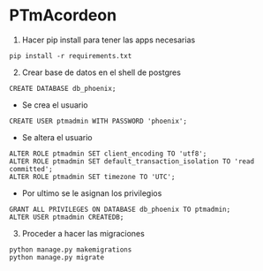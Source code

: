 # PTmAcordeon

1. Hacer pip install para tener las apps necesarias
```
pip install -r requirements.txt
```

2. Crear base de datos en el shell de postgres
```
CREATE DATABASE db_phoenix;
```
+ Se crea el usuario
```
CREATE USER ptmadmin WITH PASSWORD 'phoenix';
```
+ Se altera el usuario
```
ALTER ROLE ptmadmin SET client_encoding TO 'utf8';
ALTER ROLE ptmadmin SET default_transaction_isolation TO 'read committed';
ALTER ROLE ptmadmin SET timezone TO 'UTC';
```

+ Por ultimo se le asignan los privilegios

```
GRANT ALL PRIVILEGES ON DATABASE db_phoenix TO ptmadmin;
ALTER USER ptmadmin CREATEDB;
```

3. Proceder a hacer las migraciones

```
python manage.py makemigrations
python manage.py migrate
```
